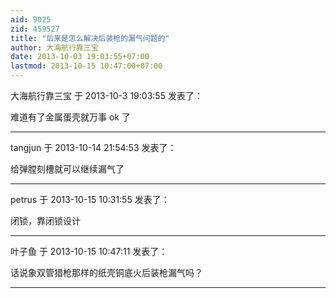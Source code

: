 ```yaml
---
aid: 9025
zid: 459527
title: "后来是怎么解决后装枪的漏气问题的"
author: 大海航行靠三宝
date: 2013-10-03 19:03:55+07:00
lastmod: 2013-10-15 10:47:00+07:00
---
```


大海航行靠三宝 于 2013-10-3 19:03:55 发表了：

难道有了金属蛋壳就万事 ok 了

---

tangjun 于 2013-10-14 21:54:53 发表了：

给弹膛刻槽就可以继续漏气了

---

petrus 于 2013-10-15 10:31:55 发表了：

闭锁，靠闭锁设计

---

叶子鱼 于 2013-10-15 10:47:11 发表了：

话说象双管猎枪那样的纸壳铜底火后装枪漏气吗？

---
